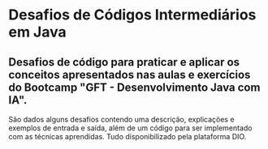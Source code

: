 # Desafios de Códigos Intermediários em Java

## Desafios de código para praticar e aplicar os conceitos apresentados nas aulas e exercícios do Bootcamp "GFT - Desenvolvimento Java com IA". 
São dados alguns desafios contendo uma descrição, explicações e exemplos de entrada e saída, além de um código para ser implementado com as técnicas aprendidas. Tudo disponibilizado pela plataforma DIO.